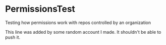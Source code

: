 # PermissionsTest

Testing how permissions work with repos controlled by an organization

This line was added by some random account I made. It shouldn't be able to push it.
